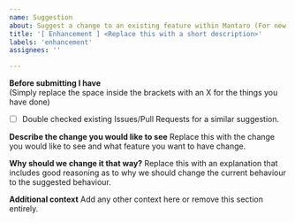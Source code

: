 ```yaml
---
name: Suggestion
about: Suggest a change to an existing feature within Mantaro (For new feature use the Feature request template)
title: '[ Enhancement ] <Replace this with a short description>'
labels: 'enhancement'
assignees: ''

---
```


**Before submitting I have**\
(Simply replace the space inside the brackets with an X for the things you have done)
- [ ] Double checked existing Issues/Pull Requests for a similar suggestion.

**Describe the change you would like to see**
Replace this with the change you would like to see and what feature you want to have change.

**Why should we change it that way?**
Replace this with an explanation that includes good reasoning as to why we should change the current behaviour to the suggested behaviour.

**Additional context**
Add any other context here or remove this section entirely.
